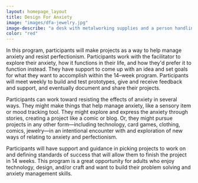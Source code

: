 ```yaml
---
layout: homepage_layout
title: Design For Anxiety
image: "images/dfa-jewelry.jpg"
image-describe: "a desk with metalworking supplies and a person handling a piece of wire"
color: "red"
---
```

In this program, participants will make projects as a way to help manage anxiety and resist perfectionism. Participants work with the facilitator to explore their anxiety, how it functions in their life, and how they&#39;d prefer it to function instead. They have support to come up with an idea and set goals for what they want to accomplish within the 14&#8211;week program. Participants will meet weekly to build and test prototypes, give and receive feedback and support, and eventually document and share their projects.  

Participants can work toward resisting the effects of anxiety in several ways. They might make things that help manage anxiety, like a sensory item or mood tracking tool. They might explore and express the anxiety through stories, creating a project like a comic or blog. Or, they might pursue projects in any other form&#8212;including technology, card games, clothing, comics, jewelry&#8212;in an intentional encounter with and exploration of new ways of relating to anxiety and perfectionism.  

Participants will have support and guidance in picking projects to work on and defining standards of success that will allow them to finish the project in 14 weeks. This program is a great opportunity for adults who enjoy technology, design, and/or craft and want to build their problem solving and anxiety management skills.